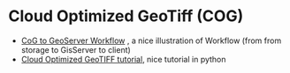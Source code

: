 # Cloud Optimized GeoTiff (COG)

- [CoG to GeoServer Workflow](https://wiki.earthdata.nasa.gov/display/SDT/CoG+to+GeoServer+Workflow) , a nice illustration of Workflow (from from storage to GisServer to client)
- [Cloud Optimized GeoTIFF tutorial](https://geoexamples.com/other/2019/02/08/cog-tutorial.html/), nice tutorial in python 
